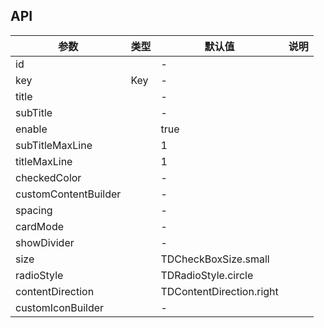 ## API

| 参数 | 类型 | 默认值 | 说明 |
| --- | --- | --- | --- |
| id |  | - |  |
| key | Key | - |  |
| title |  | - |  |
| subTitle |  | - |  |
| enable |  | true |  |
| subTitleMaxLine |  | 1 |  |
| titleMaxLine |  | 1 |  |
| checkedColor |  | - |  |
| customContentBuilder |  | - |  |
| spacing |  | - |  |
| cardMode |  | - |  |
| showDivider |  | - |  |
| size |  | TDCheckBoxSize.small |  |
| radioStyle |  | TDRadioStyle.circle |  |
| contentDirection |  | TDContentDirection.right |  |
| customIconBuilder |  | - |  |
